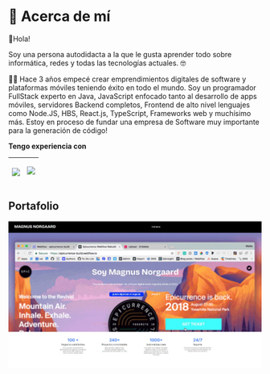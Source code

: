 # 🙌 Acerca de mí

👋Hola!

Soy una persona autodidacta a la que le gusta aprender todo sobre informática, redes y todas las tecnologías actuales. 🤓

🏃‍♂️ Hace 3 años empecé crear emprendimientos digitales de software y plataformas móviles teniendo éxito en todo el mundo.
Soy un programador FullStack experto en Java, JavaScript enfocado tanto al desarrollo de apps móviles, servidores Backend completos, Frontend de alto nivel lenguajes como Node.JS, HBS, React.js, TypeScript, Frameworks web y muchísimo más. Estoy en proceso de fundar una empresa de Software muy importante para la generación de código!

**Tengo experiencia con**

| <img align="center" src="https://github-readme-stats.vercel.app/api/top-langs?username=MGNG13&theme=light&show_icons=true" /> | <p align="center"><img src="https://skillicons.dev/icons?i=ae,ps,pr,figma,blender,linux,apple,arch,debian,mint,windows,unity,unreal,sublime,vscode,visualstudio,androidstudio,idea,atom,flask,django,express,fastapi,react,electron,wordpress,rust,cpp,cs,css,html,js,ts,npm,nodejs,php,java,gradle,kotlin,python,tensorflow,bash,flutter,dart,sqlite,mongodb,mysql,nginx,docker,firebase,gcp&perline=15&theme=light" /></p> |
| ----- | ----- |

## Portafolio
<a href="https://mgng13.github.io/MiPortafolio/" target="_blank" rel="noopener noreferrer"><img src="https://raw.githubusercontent.com/MGNG13/MGNG13/main/portafolio.jpg" alt="miportafolio"/></a>
